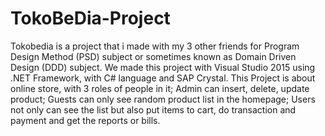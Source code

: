# TokoBeDia-Project
Tokobedia is a project that i made with my 3 other friends for Program Design Method (PSD) subject or sometimes known as Domain Driven Design (DDD) subject. 
We made this project with Visual Studio 2015 using .NET Framework, with C# language and SAP Crystal. 
This Project is about online store, with 3 roles of people in it; Admin can insert, delete, update product; Guests can only see random product list in the homepage; Users not only can see the list but also put items to cart, do transaction and payment and get the reports or bills.
